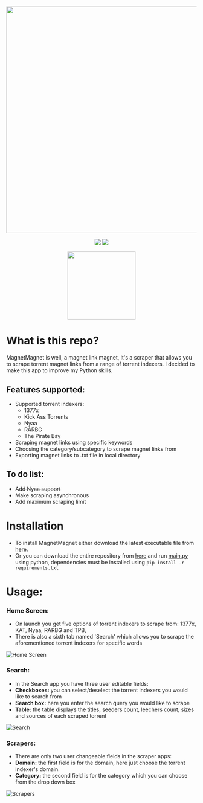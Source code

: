 
<a href="#"><h3 align="center"><img src="https://i.ibb.co/w4drV5g/Magnet-Magnet-Header.png" width="600px"></h3></a>
<p align="center">
  <a href="https://github.com/eliasbenb/MagnetMagnet/releases"><img src="https://img.shields.io/github/downloads/eliasbenb/MagnetMagnet/total?color=%234197fe&style=for-the-badge"></a>
  <a href="https://github.com/eliasbenb/MagnetMagnet/releases/latest"><img src="https://img.shields.io/github/v/release/eliasbenb/MagnetMagnet?color=%234197fe&style=for-the-badge"></a>
</p>
<p align="center">
  <a href="https://eliasbenb.github.io"><img src="https://i.ibb.co/6mG3jFz/Produced-by-eliasbenb.png" width="180"></a>
</p>

# What is this repo?
MagnetMagnet is well, a magnet link magnet, it's a scraper that allows you to scrape torrent magnet links from a range of torrent indexers. I decided to make this app to improve my Python skills.


## Features supported:
- Supported torrent indexers:
	- 1377x
	- Kick Ass Torrents
	- Nyaa
	- RARBG
	- The Pirate Bay
- Scraping magnet links using specific keywords
- Choosing the category/subcategory to scrape magnet links from
- Exporting magnet links to .txt file in local directory

## To do list:
- ~~Add Nyaa support~~
- Make scraping asynchronous
- Add maximum scraping limit

# Installation
- To install MagnetMagnet either download the latest executable file from [here](https://github.com/eliasbenb/MagnetMagnet/releases).
- Or you can download the entire repository from [here](https://github.com/eliasbenb/MagnetMagnet/archive/master.zip) and run [main.py](https://github.com/eliasbenb/MagnetMagnet/blob/master/main.py) using python, dependencies must be installed using `pip install -r requirements.txt`

# Usage:
### Home Screen:
- On launch you get five options of torrent indexers to scrape from: 1377x, KAT, Nyaa, RARBG and TPB,
- There is also a sixth tab named 'Search' which allows you to scrape the aforementioned torrent indexers for specific words

![Home Screen](https://user-images.githubusercontent.com/54410649/78548008-09a7f200-7811-11ea-9465-a70b8bd286ce.PNG)
### Search:
- In the Search app you have three user editable fields:
- **Checkboxes:** you can select/deselect the torrent indexers you would like to search from
- **Search box:** here you enter the search query you would like to scrape
- **Table:** the table displays the titles, seeders count, leechers count, sizes and sources of each scraped torrent

![Search](https://user-images.githubusercontent.com/54410649/78547999-06ad0180-7811-11ea-90e7-6c6a30d6808f.PNG)
### Scrapers:
- There are only two user changeable fields in the scraper apps:
- **Domain:** the first field is for the domain, here just choose the torrent indexer's domain.
- **Category:** the second field is for the category which you can choose from the drop down box

![Scrapers](https://user-images.githubusercontent.com/54410649/78548005-090f5b80-7811-11ea-8631-91cb02940d7d.PNG)